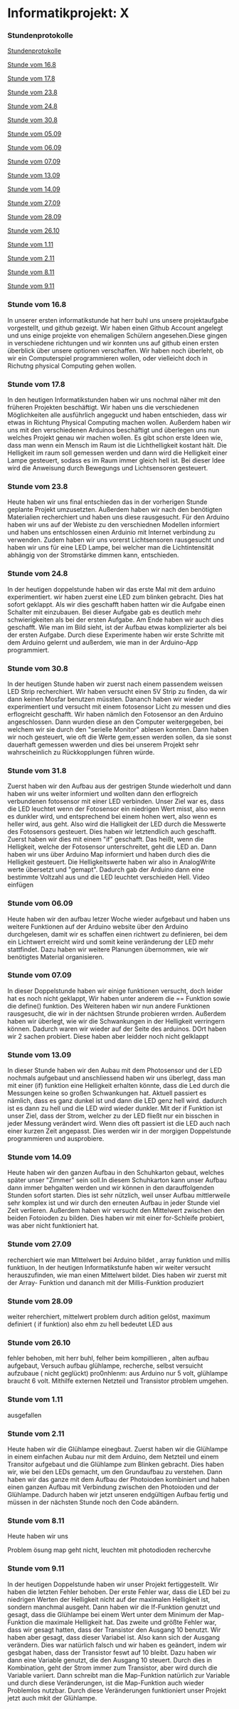 # Informatikprojekt: X

### Stundenprotokolle<a name="einf"></a>



[Stundenprotokolle](#einf)  

[Stunde vom 16.8](#1)  

[Stunde vom 17.8](#2)  

[Stunde vom 23.8](#3)   

[Stunde vom 24.8](#4)  

[Stunde vom 30.8](#5)

[Stunde vom 05.09](#6)

[Stunde vom 06.09](#7)

[Stunde vom 07.09](#8)

[Stunde vom 13.09](#9)

[Stunde vom 14.09](#10) 

[Stunde vom 27.09](#11)

[Stunde vom 28.09](#12)

[Stunde vom 26.10](#13)

[Stunde vom 1.11](#14)

[Stunde vom 2.11](#15)

[Stunde vom 8.11](#16)

[Stunde vom 9.11](#17)
  
### <a name="1"></a>Stunde vom 16.8
   
 In unserer ersten informatikstunde hat herr buhl uns unsere projektaufgabe vorgestellt, und github gezeigt. Wir haben einen Github Account angelegt und uns einige projekte von ehemaligen Schülern angesehen.Diese gingen in verschiedene richtungen und wir konnten uns auf github einen ersten überblick über 
 unsere optionen verschaffen. Wir haben noch überleht, ob wir ein Computerspiel programmieren wollen, oder vielleicht doch in Richutng physical Computing gehen wollen. 

### <a name="2"></a>Stunde vom 17.8

In den heutigen Informatikstunden haben wir uns nochmal näher mit den früheren Projekten beschäftigt. 
Wir haben uns die verschiedenen Möglichkeiten alle ausführlich angeguckt und haben entschieden, dass wir etwas in Richtung Physical Computing machen wollen. 
Außerdem haben wir uns mit den verschiedenen Arduinos beschäftigt und überlegen uns nun welches Projekt genau wir machen wollen. 
Es gibt schon erste Ideen wie, dass man wenn ein Mensch im Raum ist die Lichthelligkeit kostant hält.
Die Helligkeit im raum soll gemessen werden und dann wird die Helligkeit einer Lampe gesteuert, sodass es im Raum immer gleich hell ist.
Bei dieser Idee wird die Anweisung durch Bewegungs und Lichtsensoren gesteuert.

### <a name="3"></a>Stunde vom 23.8

Heute haben wir uns final entschieden das in der vorherigen Stunde geplante Projekt umzusetzten. Außerdem haben wir nach den benötigten Materialien recherchiert und 
haben uns diese rausgesucht. Für den Arduino haben wir uns auf der Webiste zu den verschiednen Modellen informiert und haben uns entschlossen einen Arduinio mit
Internet verbindung zu verwenden. Zudem haben wir uns vorerst Lichtsensoren rausgesucht und haben wir uns für eine LED Lampe, bei welcher man die Lichtintensität
abhängig von der Stromstärke dimmen kann, entschieden.


### <a name="4"></a>Stunde vom 24.8

In der heutigen doppelstunde haben wir das erste Mal mit dem arduino experimentiert. wir haben zuerst eine LED zum blinken gebracht. Dies hat sofort geklappt. Als wir dies geschafft haben hatten wir die Aufgabe einen Schalter mit einzubauen. Bei dieser Aufgabe gab es deutlich mehr schwierigkeiten als bei der ersten Aufgabe. Am Ende haben wir auch dies geschafft. Wie man im Bild sieht, ist der Aufbau etwas komplizierter als bei der ersten Aufgabe. Durch diese Experimente haben wir erste Schritte mit dem Arduino gelernt und außerdem, wie man in der Arduino-App programmiert.

### <a name="5"></a>Stunde vom 30.8

In der heutigen Stunde haben wir zuerst nach einem passendem weissen LED Strip recherchiert. Wir haben versucht einen 5V Strip zu finden, da wir dann keinen Mosfar benutzen müssten. Dananch haben wir wieder experimentiert und versucht mit einem fotosensor Licht zu messen und dies erflogreicht geschafft. Wir haben nämlich den Fotosensor an den Arduino angeschlossen. Dann wurden diese an den Computer weitergegeben, bei welchem wir sie durch den "serielle Monitor" ablesen konnten. Dann haben wir noch gesteuert, wie oft die Werte gem,essen werden sollen, da sie sonst dauerhaft gemessen wwerden und dies bei unserem Projekt sehr wahrscheinlich zu Rückkopplungen führen würde.


### <a name="6"></a>Stunde vom 31.8

Zuerst haben wir den Aufbau aus der gestrigen Stunde wiederholt und dann haben wir uns weiter informiert und wollten dann den erflogreich verbundenen fotosensor mit einer LED verbinden. Unser Ziel war es, dass die LED leuchtet wenn der Fotosensor ein niedrigen Wert misst, also wenn es dunkler wird, und entsprechend bei einem hohen wert, also wenn es heller wird, aus geht. Also wird die Halligkeit der LED durch die Messwerte des Fotosensors gesteuert. Dies haben wir letztendlich auch geschafft. Zuerst haben wir dies mit einem "if" geschafft. Das heißt, wenn die Helligkeit, welche der Fotosensor unterschreitet, geht die LED an. Dann haben wir uns über Arduino Map informiert und haben durch dies die Helligkeit gesteuert. Die Helligkeitswerte haben wir also in AnalogWrite werte übersetzt und "gemapt". Dadurch gab der Arduino dann eine bestimmte Voltzahl aus und die LED leuchtet verschieden Hell. 
Video einfügen

### <a name="7"></a>Stunde vom 06.09

Heute haben wir den aufbau letzer Woche wieder aufgebaut und haben uns weitere Funktionen auf der Arduino website über den Arduino durchgelesen, damit wir es schaffen einen richtwert zu definieren, bei dem ein Lichtwert erreicht wird und somit keine veränderung der LED mehr stattfindet. Dazu haben wir weitere Planungen übernommen, wie wir benötigtes Material organisieren.

### <a name="8"></a>Stunde vom 07.09

In dieser Doppelstunde haben wir einige funktionen versucht, doch leider hat es noch nicht geklappt, Wir haben unter anderem die == Funktion sowie die define() funktion. Des Weiteren haben wir nun andere Funktionen rausgesucht, die wir in der nächtsen Strunde probieren wrrden. Außerdem haben wir überlegt, wie wir die Schwankungen in der Helligkeit verringern können. Dadurch waren wir wieder auf der Seite des arduinos. DOrt haben wir 2 sachen probiert. Diese haben aber leidder noch nicht gelklappt

### <a name="9"></a>Stunde vom 13.09

In dieser Stunde haben wir den Aubau mit dem Photosensor und der LED nochmals aufgebaut und anschliessend haben wir uns überlegt, dass man mit einer (if) funktion eine Helligkeit erhalten könnte, dass die Led durch die Messungen keine so großen Schwankungen hat. Aktuell passiert es nämlich, dass es ganz dunkel ist und dann die LED genz hell wird. dadurch ist es dann zu hell und die LED wird wieder dunkler. Mit der if Funktion ist unser Ziel, dass der Strom, welcher zu der LED fließt nur ein bisschen in jeder Messung verändert wird. Wenn dies oft passiert ist die LED auch nach einer kurzen Zeit angepasst. Dies werden wir in der morgigen Doppelstunde programmieren und ausprobiere.

### <a name="10"></a>Stunde vom 14.09

Heute haben wir den ganzen Aufbau in den Schuhkarton gebaut, welches später unser "Zimmer" sein soll.In diesem Schuhkarton kann unser Aufbau dann immer behgalten werden und wir können in den darauffolgenden Stunden sofort starten. Dies ist sehr nützlich, weil unser Aufbau mittlerweile sehr komplex ist und wir durch den erneuten Aufbau in jeder Stunde viel Zeit verlieren. Außerdem haben wir versucht den Mittelwert zwischen den beiden Fotoioden zu bilden. Dies haben wir mit einer for-Schleife probiert, was aber nicht funktioniert hat.

### <a name="11"></a>Stunde vom 27.09

recherchiert wie man MIttelwert bei Arduino bildet , array funktion und millis funktiuon, 
In der heutigen Informatikstunfe haben wir weiter versucht herauszufinden, wie man einen Mittelwert bildet. Dies haben wir zuerst mit der Array- Funktion und dananch mit der Millis-Funktion produziert

### <a name="12"></a>Stunde vom 28.09

weiter reherchiert, mittelwert problem durch adition gelöst, maximum definiert ( if funktion) also ehm zu hell bedeutet LED aus 

### <a name="13"></a>Stunde vom 26.10

fehler behoben, mit herr buhl, felher beim kompillieren ,    alten aufbau aufgebaut,     Versuch aufbau glühlampe, recherche, selbst versuicht aufzubaue ( nicht geglückt) pro0nhlenm: aus Arduino nur 5 volt, glühlampe braucht 6 volt. Mithilfe externen Netzteil und Transistor ptroblem umgehen. 

### <a name="14"></a>Stunde vom 1.11 

ausgefallen

### <a name="15"></a>Stunde vom 2.11 

Heute haben wir die Glühlampe einegbaut. Zuerst haben wir die Glühlampe in einem einfachen Aubau nur mit dem Arduino, dem Netzteil und einem Transitor aufgebaut und die Glühlampe zum Blinken gebracht. Dies haben wir, wie bei den LEDs gemacht, um den Grundaufbau zu verstehen. Dann haben wir das ganze mit dem Aufbau der Photoioden kombiniert und haben einen ganzen Aufbau mit Verbindung zwischen den Photoioden und der Glühlampe. Dadurch haben wir jetzt unseren endgültigen Aufbau fertig und müssen in der nächsten Stunde noch den Code abändern.

### <a name="16"></a>Stunde vom 8.11

Heute haben wir uns 


Problem ösung map geht nicht, leuchten mit photodioden rechercvhe

### <a name="17"></a>Stunde vom 9.11

In der heutigen Doppelstunde haben wir unser Projekt fertiggestellt. Wir haben die letzten Fehler behoben. Der erste Fehler war, dass die LED bei zu niedrigen Werten der Helligkeit nicht auf der maximalen Helligkeit ist, sondern manchmal ausgeht. Dann haben wir die If-Funktion genutzt und gesagt, dass die Glühlampe bei einem Wert unter dem Minimum der Map-Funktion die maximale Helligkeit hat. Das zweite und größte Fehler war, dass wir gesagt hatten, dass der Transistor den Ausgang 10 benutzt. Wir haben aber gesagt, dass dieser Variabel ist. Also kann sich der Ausgang verändern. Dies war natürlich falsch und wir haben es geändert, indem wir gesbgat haben, dass der Transistor feswt auf 10 bleibt. Dazu haben wir dann eine Variable genutzt, die den Ausgang 10 steuert. Durch dies in Kombination, geht der Strom immer zum Transistor, aber wird durch die Variable variiert. Dann schreibt man die Map-Funktion natürlich zur Variable und durch diese Veränderungen, ist die Map-Funktion auch wieder Problemlos nutzbar. Durch diese Veränderungen funktioniert unser Projekt jetzt auch mkit der Glühlampe.
